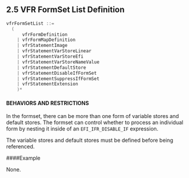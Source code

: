 <!--- @file
  2.5 VFR FormSet List Definition

  Copyright (c) 2007-2017, Intel Corporation. All rights reserved.<BR>

  Redistribution and use in source (original document form) and 'compiled'
  forms (converted to PDF, epub, HTML and other formats) with or without
  modification, are permitted provided that the following conditions are met:

  1) Redistributions of source code (original document form) must retain the
     above copyright notice, this list of conditions and the following
     disclaimer as the first lines of this file unmodified.

  2) Redistributions in compiled form (transformed to other DTDs, converted to
     PDF, epub, HTML and other formats) must reproduce the above copyright
     notice, this list of conditions and the following disclaimer in the
     documentation and/or other materials provided with the distribution.

  THIS DOCUMENTATION IS PROVIDED BY TIANOCORE PROJECT "AS IS" AND ANY EXPRESS OR
  IMPLIED WARRANTIES, INCLUDING, BUT NOT LIMITED TO, THE IMPLIED WARRANTIES OF
  MERCHANTABILITY AND FITNESS FOR A PARTICULAR PURPOSE ARE DISCLAIMED. IN NO
  EVENT SHALL TIANOCORE PROJECT  BE LIABLE FOR ANY DIRECT, INDIRECT, INCIDENTAL,
  SPECIAL, EXEMPLARY, OR CONSEQUENTIAL DAMAGES (INCLUDING, BUT NOT LIMITED TO,
  PROCUREMENT OF SUBSTITUTE GOODS OR SERVICES; LOSS OF USE, DATA, OR PROFITS;
  OR BUSINESS INTERRUPTION) HOWEVER CAUSED AND ON ANY THEORY OF LIABILITY,
  WHETHER IN CONTRACT, STRICT LIABILITY, OR TORT (INCLUDING NEGLIGENCE OR
  OTHERWISE) ARISING IN ANY WAY OUT OF THE USE OF THIS DOCUMENTATION, EVEN IF
  ADVISED OF THE POSSIBILITY OF SUCH DAMAGE.

-->

## 2.5 VFR FormSet List Definition

```c
vfrFormSetList ::=
  (
      vfrFormDefinition
    | vfrFormMapDefinition
    | vfrStatementImage
    | vfrStatementVarStoreLinear
    | vfrStatementVarStoreEfi
    | vfrStatementVarStoreNameValue
    | vfrStatementDefaultStore
    | vfrStatementDisableIfFormSet
    | vfrStatementSuppressIfFormSet
    | vfrStatementExtension
    )*
```    

#### BEHAVIORS AND RESTRICTIONS

In the formset, there can be more than one form of variable stores and default
stores. The formset can control whether to process an individual form by
nesting it inside of an `EFI_IFR_DISABLE_IF` expression.

The variable stores and default stores must be defined before being referenced.

####Example

None.
